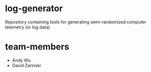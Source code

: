 # log-generator
Repository containing tools for generating semi-randomized computer telemetry (or log data)

# team-members
- Andy Wu
- David Zarinski
